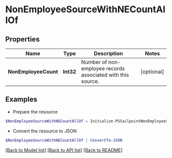 # NonEmployeeSourceWithNECountAllOf
## Properties

Name | Type | Description | Notes
------------ | ------------- | ------------- | -------------
**NonEmployeeCount** | **Int32** | Number of non-employee records associated with this source. | [optional] 

## Examples

- Prepare the resource
```powershell
$NonEmployeeSourceWithNECountAllOf = Initialize-PSSailpointNonEmployeeSourceWithNECountAllOf  -NonEmployeeCount 120
```

- Convert the resource to JSON
```powershell
$NonEmployeeSourceWithNECountAllOf | ConvertTo-JSON
```

[[Back to Model list]](../README.md#documentation-for-models) [[Back to API list]](../README.md#documentation-for-api-endpoints) [[Back to README]](../README.md)

